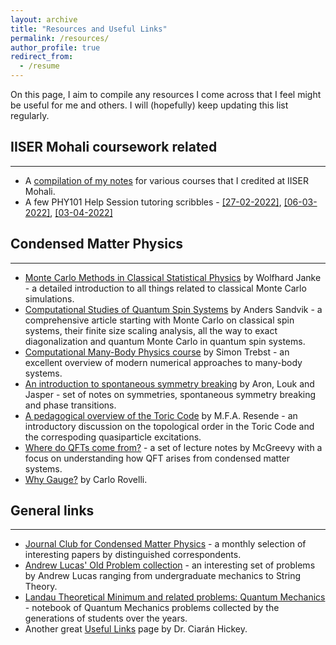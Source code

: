 ```yaml
---
layout: archive
title: "Resources and Useful Links"
permalink: /resources/
author_profile: true
redirect_from:
  - /resume
---
```


On this page, I aim to compile any resources I come across that I feel might be useful for me and others. I will (hopefully) keep updating this list regularly.

## IISER Mohali coursework related
-----
* A [compilation of my notes](https://github.com/kunal1729verma/lecture_notes_physics_iiserm) for various courses that I credited at IISER Mohali.
* A few PHY101 Help Session tutoring scribbles -  [[27-02-2022]](https://kunal1729verma.github.io/files/hs_scribbles/27-02-2022_HS_notes.pdf), [[06-03-2022]](https://kunal1729verma.github.io/files/hs_scribbles/06-03-2022_HS_notes.pdf), [[03-04-2022]](https://kunal1729verma.github.io/files/hs_scribbles/03-04-2022_HS_notes.pdf) 

## Condensed Matter Physics
-----
* [Monte Carlo Methods in Classical Statistical Physics](https://www.physik.uni-leipzig.de/~janke/Paper/lnp739_079_2008.pdf) by Wolfhard Janke - a detailed introduction to all things related to classical Monte Carlo simulations.
* [Computational Studies of Quantum Spin Systems](https://arxiv.org/abs/1101.3281) by Anders Sandvik - a comprehensive article starting with Monte Carlo on classical spin systems, their finite size scaling analysis, all the way to exact diagonalization and quantum Monte Carlo in quantum spin systems.
* [Computational Many-Body Physics course](http://www.thp.uni-koeln.de/trebst/Lectures/2021-CompManyBody.shtml) by Simon Trebst - an excellent overview of modern numerical approaches to many-body systems.
* [An introduction to spontaneous symmetry breaking](https://scipost.org/10.21468/SciPostPhysLectNotes.11) by Aron, Louk and Jasper - set of notes on symmetries, spontaneous symmetry breaking and phase transitions.
* [A pedagogical overview of the Toric Code](https://arxiv.org/abs/1712.01258) by M.F.A. Resende - an introductory discussion on the topological order in the Toric Code and the correspoding quasiparticle excitations. 
* [Where do QFTs come from?](https://mcgreevy.physics.ucsd.edu/s14/239a-lectures.pdf) - a set of lecture notes by McGreevy with a focus on understanding how QFT arises from condensed matter systems.
* [Why Gauge?](https://arxiv.org/abs/1308.5599) by Carlo Rovelli.

## General links
-----
* [Journal Club for Condensed Matter Physics](https://www.condmatjclub.org/) - a monthly selection of interesting papers by distinguished correspondents.
* [Andrew Lucas' Old Problem collection](https://www.alucasphys.com/problems.html) - an interesting set of problems by Andrew Lucas ranging from undergraduate mechanics to String Theory.
* [Landau Theoretical Minimum and related problems: Quantum Mechanics](http://people.tamu.edu/~abanov/QE/TM-QM.pdf) - notebook of Quantum Mechanics problems collected by the generations of students over the years.
* Another great [Useful Links](https://ciaranhickey.weebly.com/useful-links.html) page by Dr. Ciarán Hickey.
 
